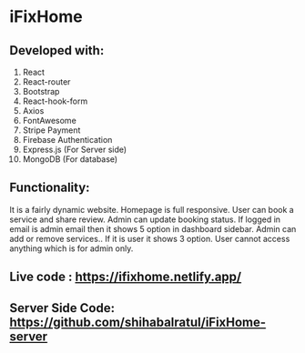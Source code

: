 # iFixHome

## Developed with:

1.  React
2.  React-router
3.  Bootstrap
4.  React-hook-form
5.  Axios
6.  FontAwesome
7.  Stripe Payment
8.  Firebase Authentication
9.  Express.js (For Server side)
10.  MongoDB (For database)

## Functionality:

It is a fairly dynamic website. Homepage is full responsive. User can book a service and share review. Admin can update booking status. If logged in email is admin email then it shows 5 option in dashboard sidebar. Admin can add or remove services.. If it is user it shows 3 option. User cannot access anything which is for admin only.

## Live code : https://ifixhome.netlify.app/

## Server Side Code: https://github.com/shihabalratul/iFixHome-server
